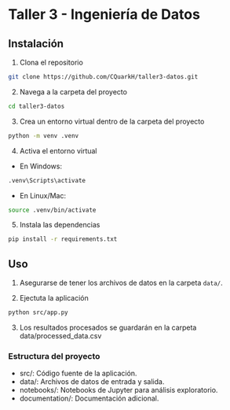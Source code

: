 # Taller 3 - Ingeniería de Datos

## Instalación

1. Clona el repositorio
```bash
git clone https://github.com/CQuarkH/taller3-datos.git
```

2. Navega a la carpeta del proyecto

```bash
cd taller3-datos
```

3. Crea un entorno virtual dentro de la carpeta del proyecto
```bash
python -m venv .venv
```

4. Activa el entorno virtual
- En Windows:
```bash
.venv\Scripts\activate
```
- En Linux/Mac:
```bash
source .venv/bin/activate
```

5. Instala las dependencias
```bash
pip install -r requirements.txt
```

## Uso
1. Asegurarse de tener los archivos de datos en la carpeta `data/`.

2. Ejectuta la aplicación
```bash
python src/app.py
```

3. Los resultados procesados se guardarán en la carpeta data/processed_data.csv

### Estructura del proyecto
- src/: Código fuente de la aplicación.
- data/: Archivos de datos de entrada y salida.
- notebooks/: Notebooks de Jupyter para análisis exploratorio.
- documentation/: Documentación adicional.
